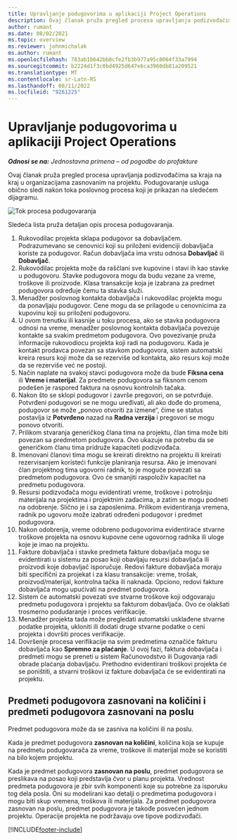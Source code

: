 ```yaml
---
title: Upravljanje podugovorima u aplikaciji Project Operations
description: Ovaj članak pruža pregled procesa upravljanja podizvođačima sa kraja na kraj obično u organizacijama zasnovanim na projektu.
author: rumant
ms.date: 08/02/2021
ms.topic: overview
ms.reviewer: johnmichalak
ms.author: rumant
ms.openlocfilehash: 783ab1b642bb8cfe2fb3b977a95c8064f33a7994
ms.sourcegitcommit: b2224d1f3c0bd4925d647e6ca3960db81a209521
ms.translationtype: MT
ms.contentlocale: sr-Latn-RS
ms.lasthandoff: 08/11/2022
ms.locfileid: "9261225"
---
```

# <a name="subcontract-management-in-project-operations"></a>Upravljanje podugovorima u aplikaciji Project Operations


_**Odnosi se na:** Jednostavna primena – od pogodbe do profakture_

Ovaj članak pruža pregled procesa upravljanja podizvođačima sa kraja na kraj u organizacijama zasnovanim na projektu. Podugovaranje usluga obično sledi nakon toka poslovnog procesa koji je prikazan na sledećem dijagramu.

![Tok procesa podugovaranja](../media/SubcontractingProcessFlow.png)

Sledeća lista pruža detaljan opis procesa podugovaranja.

1. Rukovodilac projekta sklapa podugovor sa dobavljačem. Podrazumevano se cenovnici koji su priloženi evidenciji dobavljača koriste za podugovor. Račun dobavljača ima vrstu odnosa **Dobavljač** ili **Dobavljač**.
2. Rukovodilac projekta može da raščlani sve kupovine i stavi ih kao stavke u podugovoru. Stavke podugovora mogu da budu vezane za vreme, troškove ili proizvode. Klasa transakcije koja je izabrana za predmet podugovora određuje čemu ta stavka služi.
3. Menadžer poslovnog kontakta dobavljača i rukovodilac projekta mogu da ponavljaju podugovor. Cene mogu da se prilagode u cenovnicima za kupovinu koji su priloženi podugovoru.
4. U ovom trenutku ili kasnije u toku procesa, ako se stavka podugovora odnosi na vreme, menadžer poslovnog kontakta dobavljača povezuje kontakte sa svakim predmetom podugovora. Ovo povezivanje pruža informacije rukovodiocu projekta koji radi na podugovoru. Kada je kontakt prodavca povezan sa stavkom podugovora, sistem automatski kreira resurs koji može da se rezerviše od kontakta, ako resurs koji može da se rezerviše već ne postoji.
5. Način naplate na svakoj stavci podugovora može da bude **Fiksna cena** ili **Vreme i materijal**. Za predmete podugovora sa fiksnom cenom podešen je raspored faktura na osnovu kontrolnih tačaka.
6.  Nakon što se sklopi podugovor i završe pregovori, on se potvrđuje. Potvrđeni podugovori se ne mogu uređivati, ali ako dođe do promena, podugovor se može „ponovo otvoriti za izmene“, čime se status postavlja iz **Potvrđeno** nazad na **Radna verzija** i pregovori se mogu ponovo otvoriti. 
7.  Prilikom stvaranja generičkog člana tima na projektu, član tima može biti povezan sa predmetom podugovora. Ovo ukazuje na potrebu da se generičkom članu tima pridruže kapaciteti podizvođača.
8.  Imenovani članovi tima mogu se kreirati direktno na projektu ili kreirati rezervisanjem koristeći funkcije planiranja resursa. Ako je imenovani član projektnog tima ugovorni radnik, to je moguće povezati sa predmetom podugovora. Ovo će smanjiti raspoloživ kapacitet na predmetu podugovora.
9.  Resursi podizvođača mogu evidentirati vreme, troškove i potrošnju materijala na projektima i projektnim zadacima, a zatim se mogu podneti na odobrenje. Slično je i sa zaposlenima. Prilikom evidentiranja vremena, radnik po ugovoru može izabrati određeni podugovor i predmet podugovora.
10. Nakon odobrenja, vreme odobreno podugovorima evidentiraće stvarne troškove projekta na osnovu kupovne cene ugovornog radnika ili uloge koje je imao na projektu.
11. Fakture dobavljača i stavke predmeta fakture dobavljača mogu se evidentirati u sistemu za posao koji obavljaju resursi dobavljača ili proizvodi koje dobavljač isporučuje. Redovi fakture dobavljača moraju biti specifični za projekat i za klasu transakcije: vreme, trošak, proizvod/materijal, kontrolna tačka ili naknada. Opciono, redovi fakture dobavljača mogu upućivati na predmet podugovora.
12. Sistem će automatski povezati sve stvarne troškove koji odgovaraju predmetu podugovora i projektu sa fakturom dobavljača. Ovo će olakšati trosmerno podudaranje i proces verifikacije.
13. Menadžer projekta tada može pregledati automatski usklađene stvarne podatke projekta, ukloniti ili dodati druge stvarne podatke o ceni projekta i dovršiti proces verifikacije.
14. Dovršenje procesa verifikacije na svim predmetima označiće fakturu dobavljača kao **Spremno za plaćanje**. U ovoj fazi, faktura dobavljača i predmeti mogu se preneti u sistem Računovodstvo ili Dugovanja radi obrade plaćanja dobavljaču. Prethodno evidentirani troškovi projekta će se poništiti, a stvarni troškovi iz fakture dobavljača će se evidentirati na projektu.

## <a name="quantity-based-subcontract-lines-and-work-based-subcontract-lines"></a>Predmeti podugovora zasnovani na količini i predmeti podugovora zasnovani na poslu

Predmet podugovora može da se zasniva na količini ili na poslu. 

Kada je predmet podugovora **zasnovan na količini**, količina koja se kupuje na predmetu podugovarača za vreme, troškove ili materijal može se koristiti na bilo kojem projektu.

Kada je predmet podugovora **zasnovan na poslu**, predmet podugovora se preslikava na posao koji predstavlja čvor u planu projekta. Vrednost predmeta podugovora je zbir svih komponenti koje su potrebne za isporuku tog dela posla. Oni su modelirani kao detalji o predmetima podugovora i mogu biti skup vremena, troškova ili materijala. Za predmet podugovora zasnovan na poslu, predmet podugovora je takođe posvećen jednom projektu. Operacije projekta ne podržavaju ove tipove podizvođači.

[!INCLUDE[footer-include](../../includes/footer-banner.md)]

